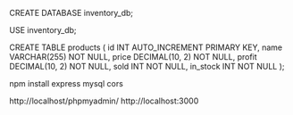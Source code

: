 CREATE DATABASE inventory_db;

USE inventory_db;

CREATE TABLE products (
  id INT AUTO_INCREMENT PRIMARY KEY,
  name VARCHAR(255) NOT NULL,
  price DECIMAL(10, 2) NOT NULL,
  profit DECIMAL(10, 2) NOT NULL,
  sold INT NOT NULL,
  in_stock INT NOT NULL
);


npm install express mysql cors

http://localhost/phpmyadmin/
http://localhost:3000